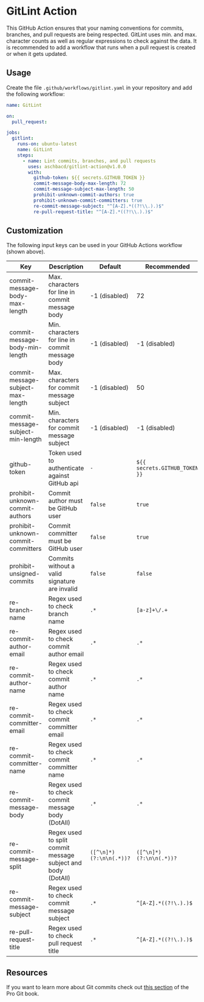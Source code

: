 # GitLint Action

This GitHub Action ensures that your naming conventions for commits, branches, and pull requests
are being respected. GitLint uses min. and max. character counts as well as regular expressions
to check against the data. It is recommended to add a workflow that runs when a pull request is
created or when it gets updated.

## Usage

Create the file `.github/workflows/gitlint.yaml` in your repository and add the following workflow:

```yaml
name: GitLint

on:
  pull_request:

jobs:
  gitlint:
    runs-on: ubuntu-latest
    name: GitLint
    steps:
      - name: Lint commits, branches, and pull requests
        uses: aschbacd/gitlint-action@v1.0.0
        with:
          github-token: ${{ secrets.GITHUB_TOKEN }}
          commit-message-body-max-length: 72
          commit-message-subject-max-length: 50
          prohibit-unknown-commit-authors: true
          prohibit-unknown-commit-committers: true
          re-commit-message-subject: "^[A-Z].*((?!\\.).)$"
          re-pull-request-title: "^[A-Z].*((?!\\.).)$"
```

## Customization

The following input keys can be used in your GitHub Actions workflow (shown above).

| Key                                | Description                                                  | Default                 | Recommended                   |
| ---------------------------------- | ------------------------------------------------------------ | ----------------------- | ----------------------------- |
| commit-message-body-max-length     | Max. characters for line in commit message body              | -1 (disabled)           | 72                            |
| commit-message-body-min-length     | Min. characters for line in commit message body              | -1 (disabled)           | -1 (disabled)                 |
| commit-message-subject-max-length  | Max. characters for commit message subject                   | -1 (disabled)           | 50                            |
| commit-message-subject-min-length  | Min. characters for commit message subject                   | -1 (disabled)           | -1 (disabled)                 |
| github-token                       | Token used to authenticate against GitHub api                | `-`                     | `${{ secrets.GITHUB_TOKEN }}` |
| prohibit-unknown-commit-authors    | Commit author must be GitHub user                            | `false`                 | `true`                        |
| prohibit-unknown-commit-committers | Commit committer must be GitHub user                         | `false`                 | `true`                        |
| prohibit-unsigned-commits          | Commits without a valid signature are invalid                | `false`                 | `false`                       |
| re-branch-name                     | Regex used to check branch name                              | `.*`                    | `[a-z]+\/.+`                  |
| re-commit-author-email             | Regex used to check commit author email                      | `.*`                    | `.*`                          |
| re-commit-author-name              | Regex used to check commit author name                       | `.*`                    | `.*`                          |
| re-commit-committer-email          | Regex used to check commit committer email                   | `.*`                    | `.*`                          |
| re-commit-committer-name           | Regex used to check commit committer name                    | `.*`                    | `.*`                          |
| re-commit-message-body             | Regex used to check commit message body (DotAll)             | `.*`                    | `.*`                          |
| re-commit-message-split            | Regex used to split commit message subject and body (DotAll) | `([^\n]*)(?:\n\n(.*))?` | `([^\n]*)(?:\n\n(.*))?`       |
| re-commit-message-subject          | Regex used to check commit message subject                   | `.*`                    | `^[A-Z].*((?!\.).)$`          |
| re-pull-request-title              | Regex used to check pull request title                       | `.*`                    | `^[A-Z].*((?!\.).)$`          |

## Resources

If you want to learn more about Git commits check out [this section](https://git-scm.com/book/en/v2/Git-Basics-Viewing-the-Commit-History)
of the Pro Git book.
